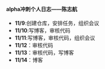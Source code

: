 #### alpha冲刺个人日志——陈志航
- **11/9**:创建仓库，安排任务，组织会议
- **11/10**:写博客，审核代码
- **11/11**:写博客，审核代码，组织会议
- **11/12**：审核代码
- **11/13**：审核代码，写博客
- **11/14**：博客
